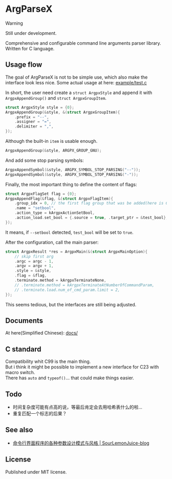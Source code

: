 # ArgParseX

> [!WARNING]
> Still under development.

Comprehensive and configurable command line arguments parser library.\
Written for C language.

## Usage flow

The goal of ArgParseX is not to be simple use, which also make the interface look less nice. Some actual usage at here: [example/test.c](example/test.c)

In short, the user need create a `struct ArgpxStyle` and append it with `ArgpxAppendGroup()` and `struct ArgpxGroupItem`.

```c
struct ArgpxStyle style = {0};
ArgpxAppendGroup(&style, &(struct ArgpxGroupItem){
    .prefix = "--",
    .assigner = "=",
    .delimiter = ",",
});
```

Although the built-in `item` is usable enough.

```c
ArgpxAppendGroup(&style, ARGPX_GROUP_GNU);
```

And add some stop parsing symbols:

```c
ArgpxAppendSymbol(&style, ARGPX_SYMBOL_STOP_PARSING("--"));
ArgpxAppendSymbol(&style, ARGPX_SYMBOL_STOP_PARSING("-"));
```

Finally, the most important thing to define the content of flags:

```c
struct ArgpxFlagSet flag = {0};
ArgpxAppendFlag(&flag, &(struct ArgpxFlagItem){
    .group_idx = 0, // the first flag group that was be added(here is GNU)
    .name = "setbool",
    .action_type = kArgpxActionSetBool,
    .action_load.set_bool = {.source = true, .target_ptr = &test_bool},
});
```

It means, if `--setbool` detected, `test_bool` will be set to `true`.

After the configuration, call the main parser:

```c
struct ArgpxResult *res = ArgpxMain(&(struct ArgpxMainOption){
    // skip first arg
    .argc = argc - 1,
    .argv = argv + 1,
    .style = &style,
    .flag = &flag,
    .terminate.method = kArgpxTerminateNone,
    // .terminate.method = kArgpxTerminateAtNumberOfCommandParam,
    // .terminate.load.num_of_cmd_param.limit = 2,
});
```

This seems tedious, but the interfaces are still being adjusted.

## Documents

At here(Simplified Chinese): [docs/](./docs/)

## C standard

Compatibility whit C99 is the main thing.\
But i think it might be possible to implement a new interface for C23 with macro switch.\
There has `auto` and `typeof()`... that could make things easier.

## Todo

- 时间复杂度可能有点高的说，等最后肯定会去用哈希表什么的啦...
- 重复匹配一个标志的后果？

## See also

- [命令行界面程序的各种参数设计模式与风格 | SourLemonJuice-blog](https://sourlemonjuice.github.io/SourLemonJuice-blog/posts2/2024/09/command-line-style)

## License

Published under MIT license.
